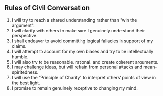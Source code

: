 ## Rules of Civil Conversation
<!-- ###  -->

  1. I will try to reach a shared understanding rather than "win the argument".
  2. I will clarify with others to make sure I genuinely understand their perspective.
  3. I shall endeavor to avoid committing logical fallacies in support of my claims.
  4. I will attempt to account for my own biases and try to be intellectually humble.
  5. I will also try to be reasonable, rational, and create coherent arguments.
  6. I may challenge ideas, but will refrain from personal attacks and mean-spiritedness.
  7. I will use the "Principle of Charity" to interpret others' points of view in the best light.
  8. I promise to remain genuinely receptive to changing my mind.
